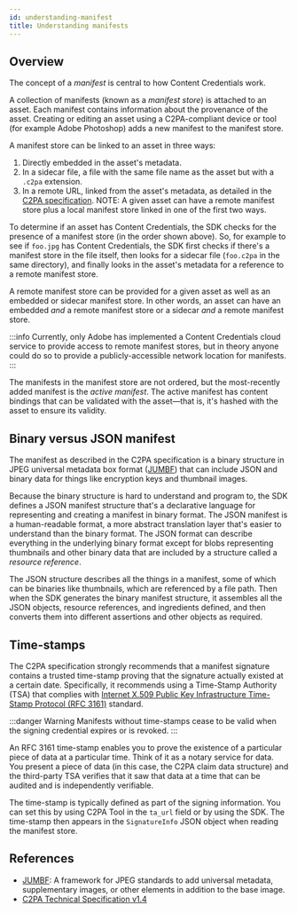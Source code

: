 ```yaml
---
id: understanding-manifest
title: Understanding manifests
---
```


## Overview

The concept of a _manifest_ is central to how Content Credentials work.

A collection of manifests (known as a _manifest store_) is attached to an asset. Each manifest contains information about the provenance of the asset. Creating or editing an asset using a C2PA-compliant device or tool (for example Adobe Photoshop) adds a new manifest to the manifest store.

A manifest store can be linked to an asset in three ways:

1. Directly embedded in the asset's metadata.
1. In a sidecar file, a file with the same file name as the asset but with a `.c2pa` extension.
1. In a remote URL, linked from the asset's metadata, as detailed in the [C2PA specification](https://c2pa.org/specifications/specifications/1.4/specs/C2PA_Specification.html#_embedding_a_reference_to_the_active_manifest).  NOTE: A given asset can have a remote manifest store plus a local manifest store linked in one of the first two ways. 

To determine if an asset has Content Credentials, the SDK checks for the presence of a manifest store (in the order shown above). So, for example to see if `foo.jpg` has Content Credentials, the SDK first checks if there's a manifest store in the file itself, then looks for a sidecar file (`foo.c2pa` in the same directory), and finally looks in the asset's metadata for a reference to a remote manifest store.  

A remote manifest store can be provided for a given asset as well as an embedded or sidecar manifest store.  In other words, an asset can have an embedded _and_ a remote manifest store or a sidecar _and_ a remote manifest store.

:::info
Currently, only Adobe has implemented a Content Credentials cloud service to provide access to remote manifest stores, but in theory anyone could do so to provide a publicly-accessible network location for manifests.   
:::

The manifests in the manifest store are not ordered, but the most-recently added manifest is the _active manifest_. The active manifest has content bindings that can be validated with the asset&mdash;that is, it's hashed with the asset to ensure its validity.

## Binary versus JSON manifest

The manifest as described in the C2PA specification is a binary structure in JPEG universal metadata box format ([JUMBF](https://www.iso.org/standard/84635.html)) that can include JSON and binary data for things like encryption keys and thumbnail images.

Because the binary structure is hard to understand and program to, the SDK defines a JSON manifest structure that's a declarative language for representing and creating a manifest in binary format. The JSON manifest is a human-readable format, a more abstract translation layer that's easier to understand than the binary format. The JSON format can describe everything in the underlying binary format except for blobs representing thumbnails and other binary data that are included by a structure called a _resource reference_.

The JSON structure describes all the things in a manifest, some of which can be binaries like thumbnails, which are referenced by a file path. Then when the SDK generates the binary manifest structure, it assembles all the JSON objects, resource references, and ingredients defined, and then converts them into different assertions and other objects as required. 

## Time-stamps

The C2PA specification strongly recommends that a manifest signature contains a trusted time-stamp proving that the signature actually existed at a certain date. Specifically, it recommends using a Time-Stamp Authority (TSA) that complies with [Internet X.509 Public Key Infrastructure Time-Stamp Protocol (RFC 3161)](https://datatracker.ietf.org/doc/html/rfc3161) standard.

:::danger Warning
Manifests without time-stamps cease to be valid when the signing credential expires or is revoked.
:::

An RFC 3161 time-stamp enables you to prove the existence of a particular piece of data at a particular time. Think of it as a notary service for data. You present a piece of data (in this case, the C2PA claim data structure) and the third-party TSA verifies that it saw that data at a time that can be audited and is independently verifiable.

The time-stamp is typically defined as part of the signing information. You can set this by using C2PA Tool in the `ta_url` field or by using the SDK. The time-stamp then appears in the `SignatureInfo` JSON object when reading the manifest store.

## References

- [JUMBF](https://www.iso.org/standard/84635.html): A framework for JPEG standards to add universal metadata, supplementary images, or other elements in addition to the base image.
- [C2PA Technical Specification v1.4](https://c2pa.org/specifications/specifications/1.4/specs/C2PA_Specification.html)